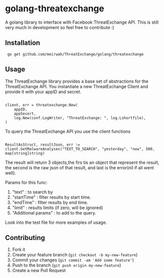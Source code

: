 # golang-threatexchange

A golang library to interface with Facebook ThreatExchange API. This is still very much in development so feel free to contribute :)

## Installation
``` go get github.com/meirwah/ThreatExchange/golang/threatexchange```

## Usage

The ThreatExchange library provides a base set of abstractions for the ThreatExchange API. You instantiate a new ThreatExchange Client and provide it with your appID and secret.

```golang

client, err = threatexchange.New(
	appID,
	appSecert,
	log.New(conf.LogWriter, "ThreatExchange: ", log.Lshortfile),
)

```
To query the ThreatExchange API you use the client functions

```golang

ResultAsStruct, resultJson, err := client.GetMalwareAnalyses("TEXT_TO_SEARCH", "yesterday", "now", 500, map[string]string)
```

The result will return 3 objects,the firs tis an object that represent the result,
the second is the raw json of that result, and last is the error(nil if all went well).

Params for this func:
1. "text" : to search by
2. "startTime" : filter results by start time.
3. "endTime" : filter results by end time.
4. "limit" : results limits (if zero, will be ignored)
5. "Additional params" : to add to the query.

Look into the test file for more examples of usage.


## Contributing

1. Fork it
2. Create your feature branch (`git checkout -b my-new-feature`)
3. Commit your changes (`git commit -am 'Add some feature'`)
4. Push to the branch (`git push origin my-new-feature`)
5. Create a new Pull Request
